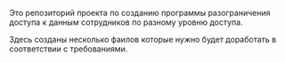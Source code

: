 Это репозиторий проекта по созданию программы 
разограничения доступа к данным сотрудников по разному 
уровню доступа.

Здесь созданы несколько фаилов которые нужно будет доработать в соответствии с требованиями.